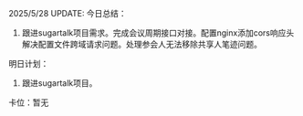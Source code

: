 2025/5/28 UPDATE:
今日总结：
1. 跟进sugartalk项目需求。完成会议周期接口对接。配置nginx添加cors响应头解决配置文件跨域请求问题。处理参会人无法移除共享人笔迹问题。

明日计划：
1.  跟进sugartalk项目。

卡位：暂无